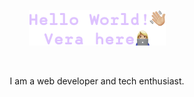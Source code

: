<p align="center"><a href=""><img alt="Hello World, Vera here." src="./assets/HelloWorld.png" /></a></p>

<br />


<p align="center">I am a web developer and tech enthusiast.</p> 
